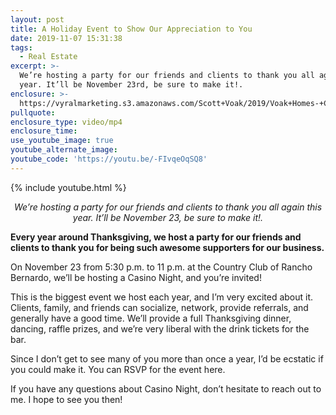 ```yaml
---
layout: post
title: A Holiday Event to Show Our Appreciation to You
date: 2019-11-07 15:31:38
tags:
  - Real Estate
excerpt: >-
  We’re hosting a party for our friends and clients to thank you all again this
  year. It’ll be November 23rd, be sure to make it!.
enclosure: >-
  https://vyralmarketing.s3.amazonaws.com/Scott+Voak/2019/Voak+Homes-+Client+Party.mp4
pullquote:
enclosure_type: video/mp4
enclosure_time:
use_youtube_image: true
youtube_alternate_image:
youtube_code: 'https://youtu.be/-FIvqeOqSQ8'
---
```


{% include youtube.html %}

<p style="text-align: center;"><em>We’re hosting a party for our friends and clients to thank you all again this year. It’ll be November 23, be sure to make it!.</em></p>

**Every year around Thanksgiving, we host a party for our friends and clients to thank you for being such awesome supporters for our business.**

On November 23 from 5:30 p.m. to 11 p.m. at the Country Club of Rancho Bernardo, we’ll be hosting a Casino Night, and you’re invited\!&nbsp;

This is the biggest event we host each year, and I’m very excited about it. Clients, family, and friends can socialize, network, provide referrals, and generally have a good time. We’ll provide a full Thanksgiving dinner, dancing, raffle prizes, and we’re very liberal with the drink tickets for the bar.

Since I don’t get to see many of you more than once a year, I’d be ecstatic if you could make it. You can RSVP for the event here.

If you have any questions about Casino Night, don’t hesitate to reach out to me. I hope to see you then\!